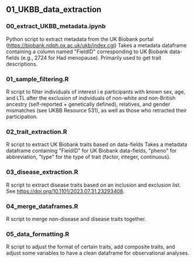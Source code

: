 ## 01_UKBB_data_extraction

### 00_extract_UKBB_metadata.ipynb
Python script to extract metadata from the UK Biobank portal (https://biobank.ndph.ox.ac.uk/ukb/index.cgi)
Takes a metadata dataframe containing a column named "FieldID" corresponding to UK Biobank data-fields (e.g., 2724 for Had menopause). Primarily used to get trait descriptions.

### 01_sample_filtering.R
R script to filter individuals of interest i.e participants with known sex, age, and LTL after the exclusion of individuals of non-white and non-British ancestry (self-reported + genetically defined), relatives, and gender mismatches (see UKBB Resource 531), as well as those who retracted their participation.

### 02_trait_extraction.R
R script to extract UK Biobank traits based on data-fields
Takes a metadata dataframe containing "FieldID" for UK Biobank data-fields, "pheno" for abbreviation, "type" for the type of trait (factor, integer, continuous). 

### 03_disease_extraction.R
R script to extract disease traits based on an inclusion and exclusion list. See https://doi.org/10.1101/2023.07.31.23293408.

### 04_merge_dataframes.R
R script to merge non-disease and disease traits together.

### 05_data_formatting.R
R script to adjust the format of certain traits, add composite traits, and adjust some variables to have a clean dataframe for observational analyses.